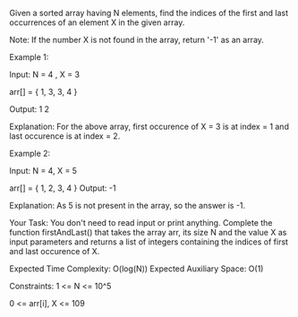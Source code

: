 Given a sorted array having N elements, find the indices of the first and last occurrences of an element X in the given array.

Note: If the number X is not found in the array, return '-1' as an array.

Example 1:

Input:
N = 4 , X = 3

arr[] = { 1, 3, 3, 4 }

Output:
1 2

Explanation:
For the above array, first occurence of X = 3 is at index = 1 and last occurence is at index = 2.

Example 2:

Input:
N = 4, X = 5

arr[] = { 1, 2, 3, 4 }
Output:
-1

Explanation: 
As 5 is not present in the array, so the answer is -1.

Your Task:
You don't need to read input or print anything. Complete the function firstAndLast() that takes the array arr, its size N and the value X as input parameters and returns a list of integers containing the indices of first and last occurence of X.

Expected Time Complexity: O(log(N))
Expected Auxiliary Space: O(1)

Constraints: 
1 <= N <= 10^5 

0 <= arr[i], X <= 109